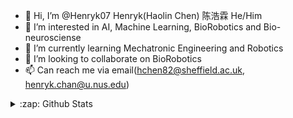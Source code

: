 - 👋 Hi, I’m @Henryk07 Henryk(Haolin Chen) 陈浩霖 He/Him
- 👀 I’m interested in AI, Machine Learning, BioRobotics and Bio-neurosciense
- 🌱 I’m currently learning Mechatronic Engineering and Robotics
- 💞️ I’m looking to collaborate on BioRobotics
- 📫 Can reach me via email(hchen82@sheffield.ac.uk, henryk.chan@u.nus.edu)

<!---
Henryk07/Henryk07 is a ✨ special ✨ repository because its `README.md` (this file) appears on your GitHub profile.
You can click the Preview link to take a look at your changes.
--->

<details>
  <summary>:zap: Github Stats</summary>
  <img align ="left" alt="Henryk Chan's Github Stats" src="https://gitstats.henrykchan.com/api?username=henryk07&theme=dark&show_icons=true"/> 

  </details>
